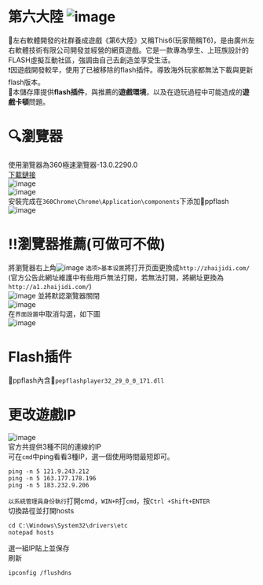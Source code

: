 # 第六大陸 ![image](https://github.com/Yueem/T6/assets/116643627/5f52a757-f56a-4552-8902-50848b0d5920)  
:bell:左右軟體開發的社群養成遊戲《第6大陸》又稱This6(玩家簡稱T6)，是由廣州左右軟體技術有限公司開發並經營的網頁遊戲。它是一款專為學生、上班族設計的FLASH虛擬互動社區，強調由自己去創造並享受生活。  
:exclamation:因遊戲開發較早，使用了已被移除的flash插件。導致海外玩家都無法下載與更新flash版本。  
:file_folder:本儲存庫提供**flash插件**，與推薦的**遊戲環境**，以及在遊玩過程中可能造成的**遊戲卡頓**問題。  
# :mag:瀏覽器  
使用瀏覽器為360極速瀏覽器-13.0.2290.0  
[下載鏈接](https://down.360safe.com/cse/360cse_13.0.2290.0.exe)  
![image](https://github.com/Yueem/-/assets/116643627/4b94be47-a7af-40d1-8d1f-742aee350a0c)  
![image](https://github.com/Yueem/-/assets/116643627/85a55fc2-7e5e-40f1-ae40-2bdb5c502e71)  
安裝完成在`360Chrome\Chrome\Application\components`下添加:open_file_folder:ppflash  
![image](https://github.com/Yueem/T6/assets/116643627/addc1476-806a-47c8-a788-d4f19c14e76c)  
# :bangbang:瀏覽器推薦(可做可不做)  
將瀏覽器右上角![image](https://github.com/Yueem/T6/assets/116643627/2c6782d4-8854-42a0-bcbd-caa5627119ad)
`选项>基本设置`將打开页面更換成```http://zhaijidi.com/```  
(官方公告此網址維護中有些用戶無法打開，若無法打開，將網址更換為```http://a1.zhaijidi.com/```)  
![image](https://github.com/Yueem/T6/assets/116643627/51b8ab94-2400-4e6d-9671-0f8a64a1a665)
並將默認瀏覽器關閉  
![image](https://github.com/Yueem/T6/assets/116643627/3b1ab840-7310-470a-a425-4a3814ea36e6)  
在`界面設置`中取消勾選，如下圖  
![image](https://github.com/Yueem/T6/assets/116643627/e6a6a1b5-42d2-4b68-a9d4-ae000b940219)  
# Flash插件  
:open_file_folder:ppflash內含:electric_plug:`pepflashplayer32_29_0_0_171.dll`  
# 更改遊戲IP  
![image](https://github.com/Yueem/T6/assets/116643627/ce3bd632-c3b0-4c0b-9326-e6faa075c8e5)  
官方共提供3種不同的連線的IP  
可在`cmd`中ping看看3種IP，選一個使用時間最短即可。
```
ping -n 5 121.9.243.212
ping -n 5 163.177.178.196  
ping -n 5 183.232.9.206  
```  
`以系統管理員身份執行`打開cmd，`WIN+R`打`cmd`，按`Ctrl +Shift+ENTER`  
切換路徑並打開hosts  
```
cd C:\Windows\System32\drivers\etc
notepad hosts  
```
選一組IP貼上並保存  
刷新  
```
ipconfig /flushdns  
```  
